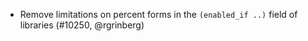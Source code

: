 - Remove limitations on percent forms in the `(enabled_if ..)` field of
  libraries (#10250, @rgrinberg)
